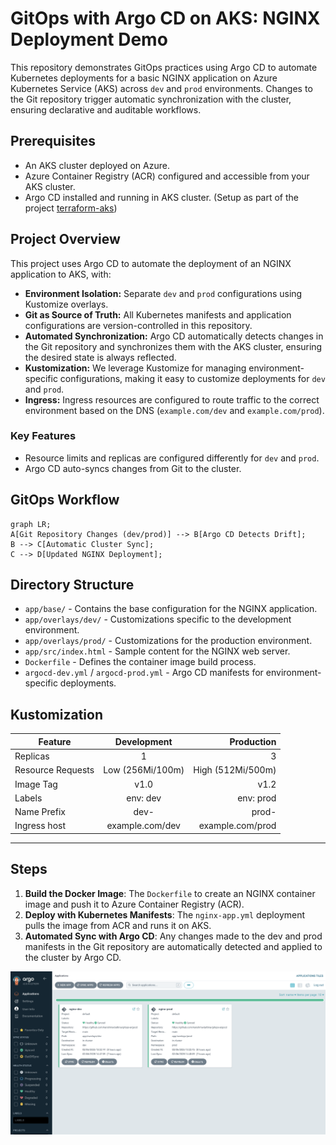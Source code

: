 # GitOps with Argo CD on AKS: NGINX Deployment Demo

This repository demonstrates GitOps practices using Argo CD to automate Kubernetes deployments for a basic NGINX application on Azure Kubernetes Service (AKS) across `dev` and `prod` environments. Changes to the Git repository trigger automatic synchronization with the cluster, ensuring declarative and auditable workflows.

## Prerequisites

- An AKS cluster deployed on Azure.
- Azure Container Registry (ACR) configured and accessible from your AKS cluster.
- Argo CD installed and running in AKS cluster. (Setup as part of the project [terraform-aks](https://github.com/karishma-battina/terraform-aks))
 

## Project Overview

This project uses Argo CD to automate the deployment of an NGINX application to AKS, with:

- **Environment Isolation:** Separate `dev` and `prod` configurations using Kustomize overlays.
- **Git as Source of Truth:** All Kubernetes manifests and application configurations are version-controlled in this repository.
- **Automated Synchronization:** Argo CD automatically detects changes in the Git repository and synchronizes them with the AKS cluster, ensuring the desired state is always reflected.
- **Kustomization:** We leverage Kustomize for managing environment-specific configurations, making it easy to customize deployments for `dev` and `prod`.
- **Ingress:**  Ingress resources are configured to route traffic to the correct environment based on the DNS (`example.com/dev` and `example.com/prod`).

### Key Features

- Resource limits and replicas are configured differently for `dev` and `prod`.
- Argo CD auto-syncs changes from Git to the cluster.

## GitOps Workflow

```mermaid
graph LR;
A[Git Repository Changes (dev/prod)] --> B[Argo CD Detects Drift];
B --> C[Automatic Cluster Sync];
C --> D[Updated NGINX Deployment];
```

## Directory Structure

- `app/base/` - Contains the base configuration for the NGINX application.
- `app/overlays/dev/` - Customizations specific to the development environment.
- `app/overlays/prod/` - Customizations for the production environment.
- `app/src/index.html` - Sample content for the NGINX web server.
- `Dockerfile` - Defines the container image build process.
- `argocd-dev.yml` / `argocd-prod.yml` - Argo CD manifests for environment-specific deployments.



## Kustomization
| Feature       | Development           | Production        |
| -----------------|:------------------:| -----------------:|
| Replicas         | 1                  | 3                 |
| Resource Requests| Low (256Mi/100m)   | High (512Mi/500m) |
| Image Tag        | v1.0               | v1.2              |
| Labels           | env: dev           | env: prod         |
| Name Prefix      | dev-               | prod-             |
| Ingress host     | example.com/dev    | example.com/prod  |

---
## Steps
1. **Build the Docker Image**: The `Dockerfile` to create an NGINX container image and push it to Azure Container Registry (ACR).  
2. **Deploy with Kubernetes Manifests**: The `nginx-app.yml` deployment pulls the image from ACR and runs it on AKS.  
3. **Automated Sync with Argo CD**: Any changes made to the dev and prod manifests in the Git repository are automatically detected and applied to the cluster by Argo CD.

![ArgoCD UI](https://github.com/karishma-battina/gitops-argocd/blob/main/argocd-ui.png?raw=true)